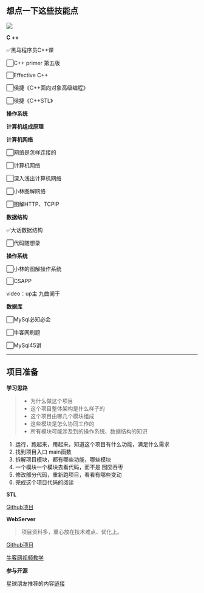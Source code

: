 ## 想点一下这些技能点


![](http://pic.shixiaocaia.fun/202207060805521.png)

**C ++**

✅黑马程序员C++课

⬜C++ primer 第五版

⬜Effective C++

⬜侯捷《C++面向对象高级编程》

⬜侯捷《C++STL》

**操作系统**



**计算机组成原理**



**计算机网络**

⬜网络是怎样连接的

⬜计算机网络

⬜深入浅出计算机网络

⬜小林图解网络

⬜图解HTTP、TCPIP

**数据结构**

✅大话数据结构

⬜代码随想录

**操作系统**

⬜小林的图解操作系统

⬜CSAPP

video：up主 九曲阑干

**数据库**

⬜MySql必知必会

⬜牛客网刷题

⬜MySql45讲

---

## 项目准备

**学习思路**

> - 为什么做这个项目
> - 这个项目整体架构是什么样子的
> - 这个项目由哪几个模块组成
> - 这些模块是怎么协同工作的
> - 所有模块可能涉及到的操作系统、数据结构的知识

1. 运行，跑起来，用起来，知道这个项目有什么功能，满足什么需求 
2.  找到项目入口 main函数 
3.  拆解项目模块，都有哪些功能，哪些模块 
4.  一个模块一个模块去看代码，而不是 囫囵吞枣
5.  修改部分代码，重新跑项目，看看有哪些变动 
6.  完成这个项目代码的阅读

**STL**

[Github项目](https://github.com/Alinshans/MyTinySTL)

**WebServer**

> 项目资料多，重心放在技术难点、优化上。

[Github项目](https://github.com/qinguoyi/TinyWebServer)

[牛客网视频教学](https://www.nowcoder.com/courses/cover/live/504)

**参与开源**

星球朋友推荐的内容[链接](https://erdengk.github.io/gsoc-analyse/)

